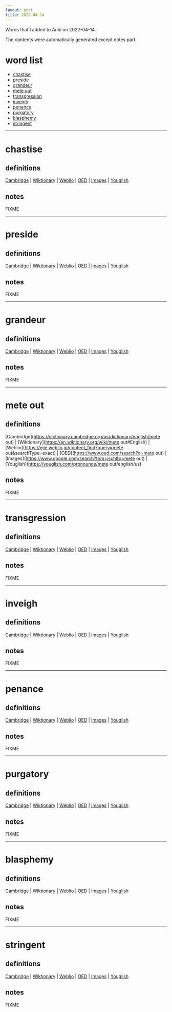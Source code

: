 ```yaml
---
layout: post
title: 2022-04-14
---
```


Words that I added to Anki on 2022-04-14.

The contents were automatically generated except notes part.
# word list
- [chastise](#chastise)
- [preside](#preside)
- [grandeur](#grandeur)
- [mete out](#mete-out)
- [transgression](#transgression)
- [inveigh](#inveigh)
- [penance](#penance)
- [purgatory](#purgatory)
- [blasphemy](#blasphemy)
- [stringent](#stringent)

---

# chastise
## definitions
[Cambridge](https://dictionary.cambridge.org/us/dictionary/english/chastise)
|
[Wiktionary](https://en.wiktionary.org/wiki/chastise#English)
|
[Weblio](https://ejje.weblio.jp/content_find?query=chastise&searchType=exact)
|
[OED](https://www.oed.com/search?q=chastise)
|
[Images](https://www.google.com/search?tbm=isch&q=chastise)
|
[Youglish](https://youglish.com/pronounce/chastise/english/us)

## notes
FIXME

---

# preside
## definitions
[Cambridge](https://dictionary.cambridge.org/us/dictionary/english/preside)
|
[Wiktionary](https://en.wiktionary.org/wiki/preside#English)
|
[Weblio](https://ejje.weblio.jp/content_find?query=preside&searchType=exact)
|
[OED](https://www.oed.com/search?q=preside)
|
[Images](https://www.google.com/search?tbm=isch&q=preside)
|
[Youglish](https://youglish.com/pronounce/preside/english/us)

## notes
FIXME

---

# grandeur
## definitions
[Cambridge](https://dictionary.cambridge.org/us/dictionary/english/grandeur)
|
[Wiktionary](https://en.wiktionary.org/wiki/grandeur#English)
|
[Weblio](https://ejje.weblio.jp/content_find?query=grandeur&searchType=exact)
|
[OED](https://www.oed.com/search?q=grandeur)
|
[Images](https://www.google.com/search?tbm=isch&q=grandeur)
|
[Youglish](https://youglish.com/pronounce/grandeur/english/us)

## notes
FIXME

---

# mete out
## definitions
[Cambridge](https://dictionary.cambridge.org/us/dictionary/english/mete out)
|
[Wiktionary](https://en.wiktionary.org/wiki/mete out#English)
|
[Weblio](https://ejje.weblio.jp/content_find?query=mete out&searchType=exact)
|
[OED](https://www.oed.com/search?q=mete out)
|
[Images](https://www.google.com/search?tbm=isch&q=mete out)
|
[Youglish](https://youglish.com/pronounce/mete out/english/us)

## notes
FIXME

---

# transgression
## definitions
[Cambridge](https://dictionary.cambridge.org/us/dictionary/english/transgression)
|
[Wiktionary](https://en.wiktionary.org/wiki/transgression#English)
|
[Weblio](https://ejje.weblio.jp/content_find?query=transgression&searchType=exact)
|
[OED](https://www.oed.com/search?q=transgression)
|
[Images](https://www.google.com/search?tbm=isch&q=transgression)
|
[Youglish](https://youglish.com/pronounce/transgression/english/us)

## notes
FIXME

---

# inveigh
## definitions
[Cambridge](https://dictionary.cambridge.org/us/dictionary/english/inveigh)
|
[Wiktionary](https://en.wiktionary.org/wiki/inveigh#English)
|
[Weblio](https://ejje.weblio.jp/content_find?query=inveigh&searchType=exact)
|
[OED](https://www.oed.com/search?q=inveigh)
|
[Images](https://www.google.com/search?tbm=isch&q=inveigh)
|
[Youglish](https://youglish.com/pronounce/inveigh/english/us)

## notes
FIXME

---

# penance
## definitions
[Cambridge](https://dictionary.cambridge.org/us/dictionary/english/penance)
|
[Wiktionary](https://en.wiktionary.org/wiki/penance#English)
|
[Weblio](https://ejje.weblio.jp/content_find?query=penance&searchType=exact)
|
[OED](https://www.oed.com/search?q=penance)
|
[Images](https://www.google.com/search?tbm=isch&q=penance)
|
[Youglish](https://youglish.com/pronounce/penance/english/us)

## notes
FIXME

---

# purgatory
## definitions
[Cambridge](https://dictionary.cambridge.org/us/dictionary/english/purgatory)
|
[Wiktionary](https://en.wiktionary.org/wiki/purgatory#English)
|
[Weblio](https://ejje.weblio.jp/content_find?query=purgatory&searchType=exact)
|
[OED](https://www.oed.com/search?q=purgatory)
|
[Images](https://www.google.com/search?tbm=isch&q=purgatory)
|
[Youglish](https://youglish.com/pronounce/purgatory/english/us)

## notes
FIXME

---

# blasphemy
## definitions
[Cambridge](https://dictionary.cambridge.org/us/dictionary/english/blasphemy)
|
[Wiktionary](https://en.wiktionary.org/wiki/blasphemy#English)
|
[Weblio](https://ejje.weblio.jp/content_find?query=blasphemy&searchType=exact)
|
[OED](https://www.oed.com/search?q=blasphemy)
|
[Images](https://www.google.com/search?tbm=isch&q=blasphemy)
|
[Youglish](https://youglish.com/pronounce/blasphemy/english/us)

## notes
FIXME

---

# stringent
## definitions
[Cambridge](https://dictionary.cambridge.org/us/dictionary/english/stringent)
|
[Wiktionary](https://en.wiktionary.org/wiki/stringent#English)
|
[Weblio](https://ejje.weblio.jp/content_find?query=stringent&searchType=exact)
|
[OED](https://www.oed.com/search?q=stringent)
|
[Images](https://www.google.com/search?tbm=isch&q=stringent)
|
[Youglish](https://youglish.com/pronounce/stringent/english/us)

## notes
FIXME
